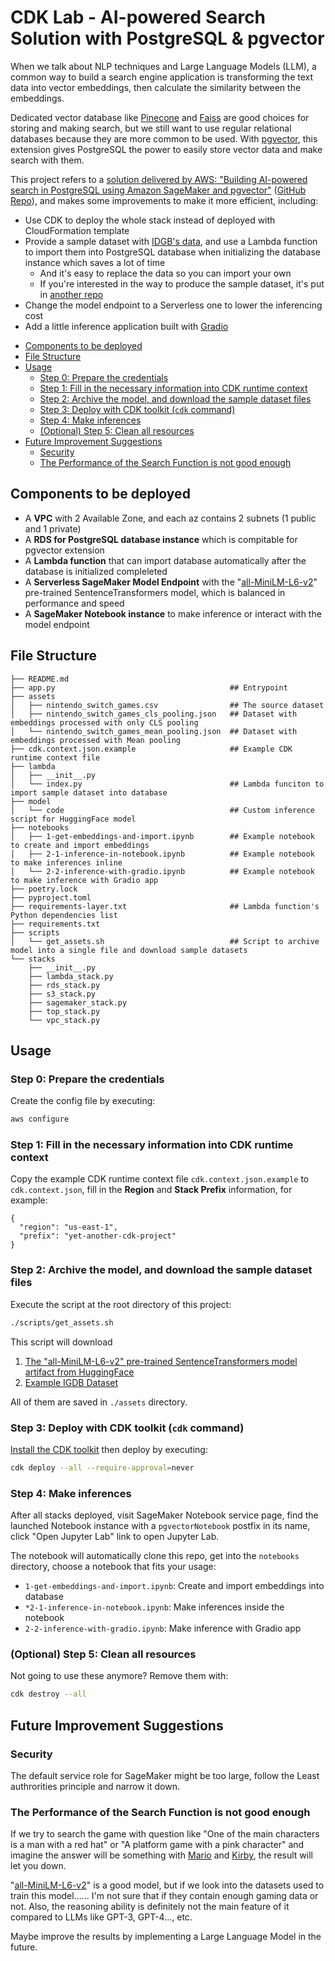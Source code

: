 # CDK Lab - AI-powered Search Solution with PostgreSQL & pgvector<!-- omit from toc -->

When we talk about NLP techniques and Large Language Models (LLM), a common way to build a search engine application is transforming the text data into vector embeddings, then calculate the similarity between the embeddings. 

Dedicated vector database like [Pinecone](https://www.pinecone.io) and [Faiss](https://github.com/facebookresearch/faiss) are good choices for storing and making search, but we still want to use regular relational databases because they are more common to be used. With [pgvector](https://github.com/pgvector/pgvector), this extension gives PostgreSQL the power to easily store vector data and make search with them.

This project refers to a [solution delivered by AWS: "Building AI-powered search in PostgreSQL using Amazon SageMaker and pgvector"](https://aws.amazon.com/blogs/database/building-ai-powered-search-in-postgresql-using-amazon-sagemaker-and-pgvector/) ([GitHub Repo](https://github.com/aws-samples/rds-postgresql-pgvector)), and makes some improvements to make it more efficient, including:

* Use CDK to deploy the whole stack instead of deployed with CloudFormation template
* Provide a sample dataset with [IDGB's data](https://www.igdb.com), and use a Lambda function to import them into PostgreSQL database when initializing the database instance which saves a lot of time
  * And it's easy to replace the data so you can import your own
  * If you're interested in the way to produce the sample dataset, it's put in [another repo](https://github.com/VioletVivirand/igdb-data-demo)
* Change the model endpoint to a Serverless one to lower the inferencing cost
* Add a little inference application built with [Gradio](https://www.gradio.app)

<!-- TODO: Architeture Chart -->

- [Components to be deployed](#components-to-be-deployed)
- [File Structure](#file-structure)
- [Usage](#usage)
  - [Step 0: Prepare the credentials](#step-0-prepare-the-credentials)
  - [Step 1: Fill in the necessary information into CDK runtime context](#step-1-fill-in-the-necessary-information-into-cdk-runtime-context)
  - [Step 2: Archive the model, and download the sample dataset files](#step-2-archive-the-model-and-download-the-sample-dataset-files)
  - [Step 3: Deploy with CDK toolkit (`cdk` command)](#step-3-deploy-with-cdk-toolkit-cdk-command)
  - [Step 4: Make inferences](#step-4-make-inferences)
  - [(Optional) Step 5: Clean all resources](#optional-step-5-clean-all-resources)
- [Future Improvement Suggestions](#future-improvement-suggestions)
  - [Security](#security)
  - [The Performance of the Search Function is not good enough](#the-performance-of-the-search-function-is-not-good-enough)


## Components to be deployed

* A **VPC** with 2 Available Zone, and each az contains 2 subnets (1 public and 1 private)
* A **RDS for PostgreSQL database instance** which is compitable for pgvector extension
* A **Lambda function** that can import database automatically after the database is initialized compleleted
* A **Serverless SageMaker Model Endpoint** with the "[all-MiniLM-L6-v2](https://huggingface.co/sentence-transformers/all-MiniLM-L6-v2)" pre-trained SentenceTransformers model, which is balanced in performance and speed
* A **SageMaker Notebook instance** to make inference or interact with the model endpoint

## File Structure

```
├── README.md
├── app.py                                       ## Entrypoint
├── assets
│   ├── nintendo_switch_games.csv                ## The source dataset
│   ├── nintendo_switch_games_cls_pooling.json   ## Dataset with embeddings processed with only CLS pooling
│   └── nintendo_switch_games_mean_pooling.json  ## Dataset with embeddings processed with Mean pooling
├── cdk.context.json.example                     ## Example CDK runtime context file
├── lambda
│   ├── __init__.py
│   └── index.py                                 ## Lambda funciton to import sample dataset into database
├── model
│   └── code                                     ## Custom inference script for HuggingFace model
├── notebooks
│   ├── 1-get-embeddings-and-import.ipynb        ## Example notebook to create and import embeddings
│   ├── 2-1-inference-in-notebook.ipynb          ## Example notebook to make inferences inline
│   └── 2-2-inference-with-gradio.ipynb          ## Example notebook to make inference with Gradio app
├── poetry.lock
├── pyproject.toml
├── requirements-layer.txt                       ## Lambda function's Python dependencies list
├── requirements.txt
├── scripts
│   └── get_assets.sh                            ## Script to archive model into a single file and download sample datasets
└── stacks
    ├── __init__.py
    ├── lambda_stack.py
    ├── rds_stack.py
    ├── s3_stack.py
    ├── sagemaker_stack.py
    ├── top_stack.py
    └── vpc_stack.py
```

## Usage

### Step 0: Prepare the credentials

Create the config file by executing:

```bash
aws configure
```

### Step 1: Fill in the necessary information into CDK runtime context

Copy the example CDK runtime context file `cdk.context.json.example` to `cdk.context.json`, fill in the **Region** and **Stack Prefix** information, for example:

```
{
  "region": "us-east-1",
  "prefix": "yet-another-cdk-project"
}
```

### Step 2: Archive the model, and download the sample dataset files

Execute the script at the root directory of this project:

```bash
./scripts/get_assets.sh
```

This script will download

1. [The "all-MiniLM-L6-v2" pre-trained SentenceTransformers model artifact from HuggingFace](https://huggingface.co/sentence-transformers/all-MiniLM-L6-v2)
2. [Example IGDB Dataset](https://github.com/VioletVivirand/igdb-data-examples)

All of them are saved in `./assets` directory.

### Step 3: Deploy with CDK toolkit (`cdk` command)

[Install the CDK toolkit](https://docs.aws.amazon.com/cdk/v2/guide/cli.html) then deploy by executing:

```bash
cdk deploy --all --require-approval=never
```

### Step 4: Make inferences

After all stacks deployed, visit SageMaker Notebook service page, find the launched Notebook instance with a `pgvectorNotebook` postfix in its name, click "Open Jupyter Lab" link to open Jupyter Lab.

The notebook will automatically clone this repo, get into the `notebooks` directory, choose a notebook that fits your usage:

* `1-get-embeddings-and-import.ipynb`: Create and import embeddings into database
* `*2-1-inference-in-notebook.ipynb`: Make inferences inside the notebook
* `2-2-inference-with-gradio.ipynb`: Make inference with Gradio app

### (Optional) Step 5: Clean all resources

Not going to use these anymore? Remove them with:

```bash
cdk destroy --all
```

## Future Improvement Suggestions

### Security

The default service role for SageMaker might be too large, follow the Least authrorities principle and narrow it down.

### The Performance of the Search Function is not good enough

If we try to search the game with question like "One of the main characters is a man with a red hat" or "A platform game with a pink character" and imagine the answer will be something with [Mario](https://en.wikipedia.org/wiki/Mario) and [Kirby](https://en.wikipedia.org/wiki/Kirby_(character)), the result will let you down.

"[all-MiniLM-L6-v2](https://huggingface.co/sentence-transformers/all-MiniLM-L6-v2)" is a good model, but if we look into the datasets used to train this model...... I'm not sure that if they contain enough gaming data or not. Also, the reasoning ability is definitely not the main feature of it compared to LLMs like GPT-3, GPT-4..., etc.

Maybe improve the results by implementing a Large Language Model in the future.
